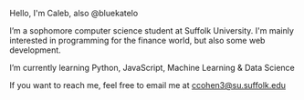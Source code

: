 Hello, I'm Caleb, also @bluekatelo

I’m a sophomore computer science student at Suffolk University. I'm mainly interested in programming for the finance world, but also some web development.

I’m currently learning Python, JavaScript, Machine Learning & Data Science

If you want to reach me, feel free to email me at ccohen3@su.suffolk.edu

<!---
bluekatelo/bluekatelo is a ✨ special ✨ repository because its `README.md` (this file) appears on your GitHub profile.
You can click the Preview link to take a look at your changes.
--->
